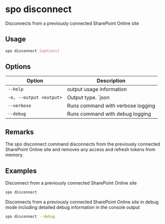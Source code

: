 # spo disconnect

Disconnects from a previously connected SharePoint Online site

## Usage

```sh
spo disconnect [options]
```

## Options

Option|Description
------|-----------
`--help`|output usage information
`-o, --output <output>`|Output type. `json|text`. Default `text`
`--verbose`|Runs command with verbose logging
`--debug`|Runs command with debug logging

## Remarks

The spo disconnect command disconnects from the previously connected SharePoint Online site and removes any access and refresh tokens from memory.

## Examples

Disconnect from a previously connected SharePoint Online site

```sh
spo disconnect
```

Disconnects from a previously connected SharePoint Online site in debug mode including detailed debug information in the console output

```sh
spo disconnect --debug
```